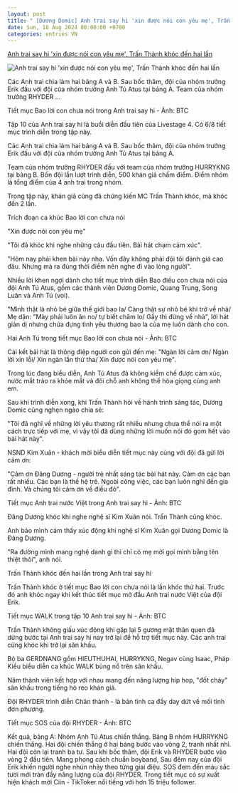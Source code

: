 ```yaml
---
layout: post
title: " [Dương Domic] Anh trai say hi 'xin được nói con yêu mẹ', Trấn Thành khóc đến hai lần"
date: Sun, 18 Aug 2024 00:00:00 +0700
categories: entries VN
---
```

[Anh trai say hi 'xin được nói con yêu mẹ', Trấn Thành khóc đến hai lần](https://tuoitre.vn/anh-trai-say-hi-xin-duoc-noi-con-yeu-me-tran-thanh-khoc-den-hai-lan-20240819015544801.htm)

![Anh trai say hi 'xin được nói con yêu mẹ', Trấn Thành khóc đến hai lần](https://cdn1.tuoitre.vn/thumb_w/1200/471584752817336320/2024/8/19/eps-10-tiet-muc-bao-loi-con-chua-noi-34-1724005655375938297008-0-0-1047-2000-crop-1724005842204878655682.jpg)

Các Anh trai chia làm hai bảng A và B. Sau bốc thăm, đội của nhóm trưởng Erik đấu với đội của nhóm trưởng Anh Tú Atus tại bảng A. Team của nhóm trưởng RHYDER ...

Tiết mục Bao lời con chưa nói trong Anh trai say hi - Ảnh: BTC

Tập 10 của Anh trai say hi là buổi diễn đầu tiên của Livestage 4. Có 6/8 tiết mục trình diễn trong tập này.

Các Anh trai chia làm hai bảng A và B. Sau bốc thăm, đội của nhóm trưởng Erik đấu với đội của nhóm trưởng Anh Tú Atus tại bảng A.

Team của nhóm trưởng RHYDER đấu với team của nhóm trưởng HURRYKNG tại bảng B. Bốn đội lần lượt trình diễn, 500 khán giả chấm điểm. Điểm nhóm là tổng điểm của 4 anh trai trong nhóm.

Trong tập này, khán giả cũng đã chứng kiến MC Trấn Thành khóc, mà khóc đến 2 lần.

Trích đoạn ca khúc Bao lời con chưa nói

"Xin được nói con yêu mẹ"

"Tôi đã khóc khi nghe những câu đầu tiên. Bài hát chạm cảm xúc".

"Hôm nay phải khen bài này nha. Vốn đây không phải đội tôi đánh giá cao đâu. Nhưng mà ra đúng thời điểm nên nghe đi vào lòng người".

Nhiều lời khen ngợi dành cho tiết mục trình diễn Bao điều con chưa nói của đội Anh Tú Atus, gồm các thành viên Dương Domic, Quang Trung, Song Luân và Anh Tú (voi).

"Mình thật là nhỏ bé giữa thế giới bao la/ Càng thật sự nhỏ bé khi trở về nhà/ Mẹ dặn: "Mày phải luôn ăn no/ tự biết chăm lo/ Gầy thì đừng về nhà", lời hát giản dị nhưng chứa đựng tình yêu thương bao la của mẹ luôn dành cho con.

Hai Anh Tú trong tiết mục Bao lời con chưa nói - Ảnh: BTC

Cái kết bài hát là thông điệp người con gửi đến mẹ: "Ngàn lời cảm ơn/ Ngàn lời xin lỗi/ Xin ngàn lần thứ tha/ Xin được nói con yêu mẹ".

Trong lúc đang biểu diễn, Anh Tú Atus đã không kiềm chế được cảm xúc, nước mắt trào ra khóe mắt và đôi chỗ anh không thể hòa giọng cùng anh em.

Sau khi trình diễn xong, khi Trấn Thành hỏi về hành trình sáng tác, Dương Domic cũng nghẹn ngào chia sẻ:

"Tôi đã nghĩ về những lời yêu thương rất nhiều nhưng chưa thể nói ra một cách trực tiếp với mẹ, vì vậy tôi đã dùng những lời muốn nói đó gom hết vào bài hát này".

NSND Kim Xuân - khách mời biểu diễn tiết mục này cùng với đội đã gửi lời cảm ơn:

"Cảm ơn Đăng Dương - người trẻ nhất sáng tác bài hát này. Cảm ơn các bạn rất nhiều. Các bạn là thế hệ trẻ. Ngoài công việc, các bạn luôn nghĩ đến gia đình. Và chúng tôi cảm ơn về điều đó".

Tiết mục Anh trai nước Việt trong Anh trai say hi - Ảnh: BTC

Đăng Dương khóc khi nghe nghệ sĩ Kim Xuân nói. Trấn Thành cũng khóc.

Anh bảo mình cảm thấy xúc động khi nghệ sĩ Kim Xuân gọi Dương Domic là Đăng Dương.

"Ra đường mình mang nghệ danh gì thì chỉ có mẹ mới gọi mình bằng tên thiệt thôi", anh nói.

Trấn Thành khóc đến hai lần trong Anh trai say hi

Trấn Thành khóc ở tiết mục Bao lời con chưa nói là lần khóc thứ hai. Trước đó anh khóc ngay khi kết thúc tiết mục mở đầu Anh trai nước Việt của đội Erik.

Tiết mục WALK trong tập 10 Anh trai say hi - Ảnh: BTC

Trấn Thành không giấu xúc động khi gặp lại 5 gương mặt thân quen đã dừng bước tại Anh trai say hi nay trở lại để hỗ trợ tiết mục này. Các anh trai cũng khóc khi trở lại sân khấu.

Bộ ba GERDNANG gồm HIEUTHUHAI, HURRYKNG, Negav cùng Isaac, Pháp Kiều biểu diễn ca khúc WALK bùng nổ trên sân khấu.

Năm thành viên kết hợp với nhau mang đến năng lượng hip hop, "đốt cháy" sân khấu trong tiếng hò reo khán giả.

Đội RHYDER trình diễn Chân thành - là bản tình ca đầy day dứt về mối tình đơn phương.

Tiết mục SOS của đội RHYDER - Ảnh: BTC

Kết quả, bảng A: Nhóm Anh Tú Atus chiến thắng. Bảng B nhóm HURRYKNG chiến thắng. Hai đội chiến thắng ở hai bảng bước vào vòng 2, tranh nhất nhì. Hai đội còn lại tranh ba tư. Sau khi bốc thăm, đội Erik và RHYDER bước vào vòng 2 đầu tiên. Mang phong cách chuẩn boyband, Sau đêm nay của đội Erik khiến người nghe nhún nhảy theo từng giai điệu. SOS đem đến màu sắc tươi mới tràn đầy năng lượng của đội RHYDER. Trong tiết mục có sự xuất hiện khách mời Ciin - TikToker nổi tiếng với hơn 15 triệu follower.

